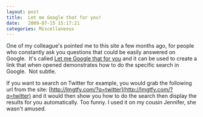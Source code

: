 ```yaml
---
layout: post
title:  Let me Google that for you!
date:   2009-07-15 15:17:21
categories: Miscellaneous
---
```

One of my colleague's pointed me to this site a few months ago, for people who constantly ask you questions that could be easily answered on Google.  It's called [Let me Google that for you](http://lmgtfy.com/) and it can be used to create a link that when opened demonstrates how to do the specific search in Google.  Not subtle.

If you want to search on Twitter for example, you would grab the following url from the site: [http://lmgtfy.com/?q=twitter](http://lmgtfy.com/?q=twitter) and it would then show you how to do the search then display the results for you automatically. Too funny. I used it on my cousin Jennifer, she wasn't amused.